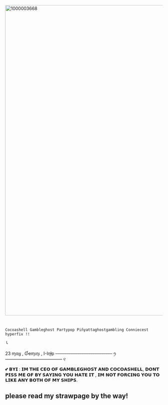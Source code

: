 
<img width="1255" height="993" alt="1000003668" src="https://github.com/user-attachments/assets/28733dee-406a-4298-aba4-dc851e2b0d1d" />

# 

    Cocoashell Gambleghost Partypop Piñyattaghostgambling Conniecest hyperfix !!



      
╰ 

   23 ɱαყ  ,  Ɠҽɱιɳι  , Ι-Ιɳƚp –––––––––––––––––––––––––– ꪆ  –––––––––––––––––––––––––– ୧

💕 𝗕𝗬𝗜 : 𝗜𝗠 𝗧𝗛𝗘 𝗖𝗘𝗢 𝗢𝗙 𝗚𝗔𝗠𝗕𝗟𝗘𝗚𝗛𝗢𝗦𝗧 𝗔𝗡𝗗 𝗖𝗢𝗖𝗢𝗔𝗦𝗛𝗘𝗟𝗟, 𝗗𝗢𝗡𝗧 𝗣𝗜𝗦𝗦 𝗠𝗘 𝗢𝗙 𝗕𝗬 𝗦𝗔𝗬𝗜𝗡𝗚 𝗬𝗢𝗨 𝗛𝗔𝗧𝗘 𝗜𝗧 , 𝗜𝗠 𝗡𝗢𝗧 𝗙𝗢𝗥𝗖𝗜𝗡𝗚 𝗬𝗢𝗨 𝗧𝗢 𝗟𝗜𝗞𝗘 𝗔𝗡𝗬 𝗕𝗢𝗧𝗛 𝗢𝗙 𝗠𝗬 𝗦𝗛𝗜𝗣𝗦. 


## please read my strawpage by the way!


 
